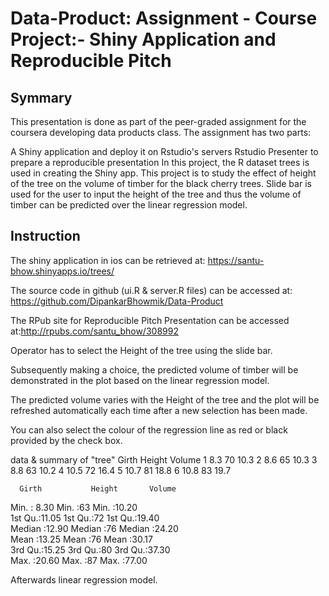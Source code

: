# Data-Product: Assignment - Course Project:- Shiny Application and Reproducible Pitch

## Symmary
This presentation is done as part of the peer-graded assignment for the coursera developing data products class. The assignment has two parts:

A Shiny application and deploy it on Rstudio's servers
Rstudio Presenter to prepare a reproducible presentation
In this project, the R dataset trees is used in creating the Shiny app. This project is to study the effect of height of the tree on the volume of timber for the black cherry trees. Slide bar is used for the user to input the height of the tree and thus the volume of timber can be predicted over the linear regression model.

## Instruction
The shiny application in ios can be retrieved at: https://santu-bhow.shinyapps.io/trees/

The source code in github (ui.R & server.R files) can be accessed at: https://github.com/DipankarBhowmik/Data-Product

The RPub site for Reproducible Pitch Presentation can be accessed at:http://rpubs.com/santu_bhow/308992

Operator has to select the Height of the tree using the slide bar.

Subsequently making a choice, the predicted volume of timber will be demonstrated in the plot based on the linear regression model.

The predicted volume varies with the Height of the tree and the plot will be refreshed automatically each time after a new selection has been made.

You can also select the colour of the regression line as red or black provided by the check box.

data & summary of "tree"
  Girth Height Volume
 1   8.3     70   10.3
 2   8.6     65   10.3
 3   8.8     63   10.2
 4  10.5     72   16.4
 5  10.7     81   18.8
 6  10.8     83   19.7
 
      Girth           Height       Volume     
 Min.   : 8.30   Min.   :63   Min.   :10.20  
 1st Qu.:11.05   1st Qu.:72   1st Qu.:19.40  
 Median :12.90   Median :76   Median :24.20  
 Mean   :13.25   Mean   :76   Mean   :30.17  
 3rd Qu.:15.25   3rd Qu.:80   3rd Qu.:37.30  
 Max.   :20.60   Max.   :87   Max.   :77.00

Afterwards linear regression model.
